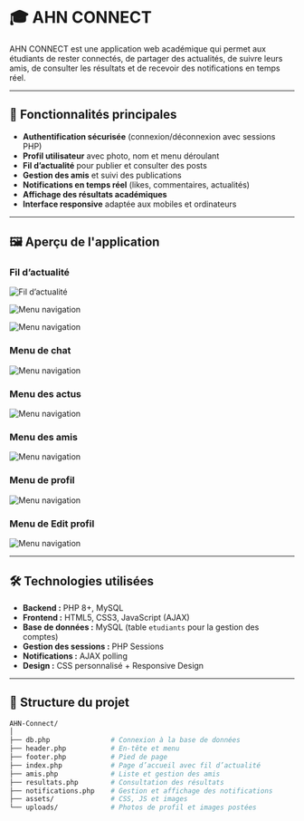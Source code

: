 # 🎓 AHN CONNECT

AHN CONNECT est une application web académique qui permet aux étudiants de rester connectés, de partager des actualités, de suivre leurs amis, de consulter les résultats et de recevoir des notifications en temps réel.

---

## 📌 Fonctionnalités principales

- **Authentification sécurisée** (connexion/déconnexion avec sessions PHP)
- **Profil utilisateur** avec photo, nom et menu déroulant
- **Fil d’actualité** pour publier et consulter des posts
- **Gestion des amis** et suivi des publications
- **Notifications en temps réel** (likes, commentaires, actualités)
- **Affichage des résultats académiques**
- **Interface responsive** adaptée aux mobiles et ordinateurs

---

## 🖼️ Aperçu de l'application

### **Fil d’actualité**
![Fil d’actualité](tof6.png)

![Menu navigation](tof1.png)

![Menu navigation](tof7.png)

### **Menu de chat**
![Menu navigation](tof4.png)

### **Menu des actus**
![Menu navigation](tof2.png)

### **Menu des amis**
![Menu navigation](tof3.png)

### **Menu de profil**
![Menu navigation](tof5.png)

### **Menu de Edit profil**
![Menu navigation](tof9.png)

---

## 🛠️ Technologies utilisées

- **Backend :** PHP 8+, MySQL
- **Frontend :** HTML5, CSS3, JavaScript (AJAX)
- **Base de données :** MySQL (table `etudiants` pour la gestion des comptes)
- **Gestion des sessions :** PHP Sessions
- **Notifications :** AJAX polling
- **Design :** CSS personnalisé + Responsive Design

---

## 📂 Structure du projet

```bash
AHN-Connect/
│
├── db.php               # Connexion à la base de données
├── header.php           # En-tête et menu
├── footer.php           # Pied de page
├── index.php            # Page d’accueil avec fil d’actualité
├── amis.php             # Liste et gestion des amis
├── resultats.php        # Consultation des résultats
├── notifications.php    # Gestion et affichage des notifications
├── assets/              # CSS, JS et images
└── uploads/             # Photos de profil et images postées
```
